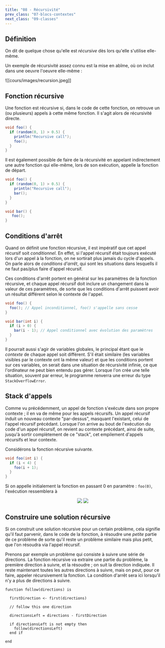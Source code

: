 ```yaml
---
title: "08 - Récursivité"
prev_class: "07-blocs-contextes"
next_class: "09-classes"
---
```


## Définition

On dit de quelque chose qu'elle est *récursive* dès lors qu'elle s'utilise elle-même.

Un exemple de récursivité assez connu est la mise en abîme, où on inclut dans une oeuvre l'oeuvre elle-même :

![[cours/images/recursion.jpeg]]

## Fonction récursive

Une fonction est récursive si, dans le code de cette fonction, on retrouve un (ou plusieurs) appels à cette même fonction. Il s'agit alors de récursivité directe.

```java
void foo() {
  if (random(0, 1) > 0.5) {
    println("Recursive call");
    foo();
  }
}
```

Il est également possible de faire de la récursivité en appelant indirectement une autre fonction qui elle-même, lors de son exécution, appelle la fonction de départ.

```java
void foo() {
  if (random(0, 1) > 0.5) {
    println("Recursive call");
    bar();
  }
}

void bar() {
   foo();
}
```


## Conditions d'arrêt

Quand on définit une fonction récursive, il est impératif que cet appel récursif soit *conditionnel*. En effet, si l'appel récursif était toujours exécuté lors d'un appel à la fonction, on ne sortirait plus jamais du cycle d'appels. On parle alors de *conditions d'arrêt*, qui sont les situations dans lesquells il ne faut pas/plus faire d'appel récursif. 

Ces conditions d'arrêt portent en général sur les paramètres de la fonction récursive, et chaque appel récursif doit inclure un changement dans la valeur de ces paramètres, de sorte que les conditions d'arrêt puissent avoir un résultat différent selon le contexte de l'appel.

```java
void foo() {
  foo(); // Appel inconditionnel, foo() s'appelle sans cesse
}

void bar(int i) {
  if (i > 0) {
    bar(i - 1); // Appel conditionnel avec évolution des paramètres
  }
}
```

Il pourrait aussi s'agir de variables globales, le principal étant que le *contexte* de chaque appel soit différent. S'il était similaire (les variables visibles par le contexte ont la même valeur) et que les conditions portent sur ces variables, on serait dans une situation de récursivité infinie, ce que l'ordinateur ne peut bien entendu pas gérer. Lorsque l'on crée une telle situation, souvent par erreur, le programme renverra une erreur du type `StackOverflowError`.

## Stack d'appels

Comme vu précédemment, un appel de fonction s'exécute dans son propre contexte ; il en va de même pour les appels récursifs. Un appel récursif induit un nouveau contexte "par-dessus", masquant l'existant, celui de l'appel récursif précédant. Lorsque l'on arrive au bout de l'exécution du code d'un appel récursif, on revient au contexte précédant, ainsi de suite, jusqu'à sortir complètement de ce "stack", cet empilement d'appels récursifs et leur contexte. 

Considérons la fonction récursive suivante.

```java
void foo(int i) {
  if (i < 4) {
    foo(i + 1);
  }
}
```

Si on appelle initialement la fonction en passant 0 en paramètre : `foo(0)`, l'exécution ressemblera à

<p align="center">
<img src="/stic/images/recursion-dm.svg" class="svg-dark-mode w-50"/>
<img src="/stic/images/recursion-lm.svg" class="svg-light-mode w-50"/>
</p>

## Construire une solution récursive

Si on construit une solution récursive pour un certain problème, cela signifie qu'il faut parvenir, dans le code de la fonction, à résoudre une *petite* partie de ce problème de sorte qu'il reste un problème similaire mais plus petit, que l'on résoudra via l'appel récursif.

Prenons par exemple un problème qui consiste à suivre une série de directions. La fonction récursive va extraire une partie du problème, la première direction à suivre, et la résoudre ; on suit la direction indiquée. Il reste maintenant toutes les autres directions à suivre, mais on peut, pour ce faire, appeler récursivement la fonction. La condition d'arrêt sera ici lorsqu'il n'y a plus de directions à suivre.

```{r, tidy=FALSE, eval=FALSE, highlight=FALSE }
function follow(directions) is

  firstDirection <- first(directions)
  
  // follow this one direction
  
  directionsLeft = directions - firstDirection
  
  if directionsLeft is not empty then
    follow(directionsLeft)
  end if
   
end
```